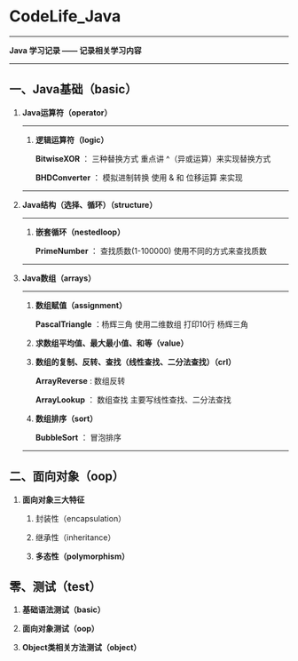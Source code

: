 # CodeLife_Java

****
**Java 学习记录 —— 记录相关学习内容**
****

## 一、Java基础（basic）

1. **Java运算符（operator）**

    ****

    1. **逻辑运算符（logic）**

        **BitwiseXOR** ： 三种替换方式
            重点讲 ^（异或运算）来实现替换方式

        **BHDConverter** ： 模拟进制转换
            使用 & 和 位移运算 来实现

    ****
2. **Java结构（选择、循环）（structure）**

    ****

    1. **嵌套循环（nestedloop）**

        **PrimeNumber** ： 查找质数(1-100000)
            使用不同的方式来查找质数

    ****
3. **Java数组（arrays）**

    ****
    1. **数组赋值（assignment）**

        **PascalTriangle** ：杨辉三角
            使用二维数组 打印10行 杨辉三角
            
    2. **求数组平均值、最大最小值、和等（value）**

    3. **数组的复制、反转、查找（线性查找、二分法查找）（crl）**
    
        **ArrayReverse** : 数组反转
        
        **ArrayLookup** ： 数组查找
            主要写线性查找、二分法查找
    
    4. **数组排序（sort）**

       **BubbleSort** ： 冒泡排序
    
    ****

## 二、面向对象（oop）

1. **面向对象三大特征**

    1. 封装性（encapsulation）
    
    2. 继承性（inheritance）
    
    3. **多态性（polymorphism）**

## 零、测试（test）

1. **基础语法测试（basic）**

2. **面向对象测试（oop）**

2. **Object类相关方法测试（object）**
